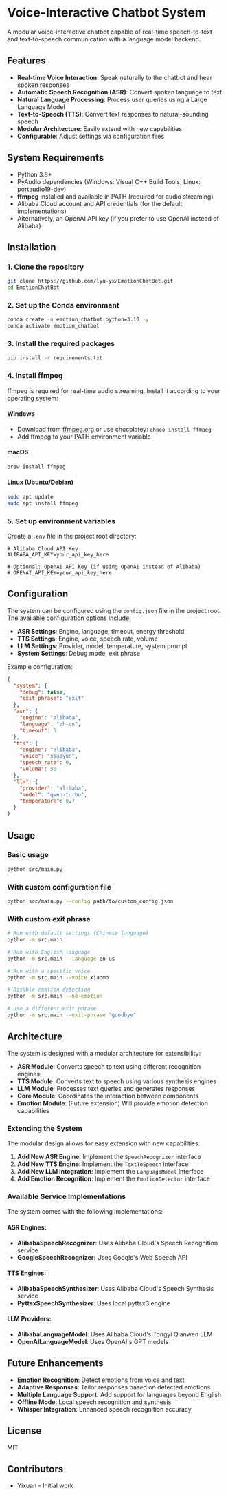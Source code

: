 # Voice-Interactive Chatbot System

A modular voice-interactive chatbot capable of real-time speech-to-text and text-to-speech communication with a language model backend.

## Features

- **Real-time Voice Interaction**: Speak naturally to the chatbot and hear spoken responses
- **Automatic Speech Recognition (ASR)**: Convert spoken language to text
- **Natural Language Processing**: Process user queries using a Large Language Model
- **Text-to-Speech (TTS)**: Convert text responses to natural-sounding speech
- **Modular Architecture**: Easily extend with new capabilities
- **Configurable**: Adjust settings via configuration files

## System Requirements

- Python 3.8+
- PyAudio dependencies (Windows: Visual C++ Build Tools, Linux: portaudio19-dev)
- **ffmpeg** installed and available in PATH (required for audio streaming)
- Alibaba Cloud account and API credentials (for the default implementations)
- Alternatively, an OpenAI API key (if you prefer to use OpenAI instead of Alibaba)

## Installation

### 1. Clone the repository

```bash
git clone https://github.com/lyu-yx/EmotionChatBot.git
cd EmotionChatBot
```

### 2. Set up the Conda environment

```bash
conda create -n emotion_chatbot python=3.10 -y
conda activate emotion_chatbot
```

### 3. Install the required packages

```bash
pip install -r requirements.txt
```

### 4. Install ffmpeg

ffmpeg is required for real-time audio streaming. Install it according to your operating system:

#### Windows
- Download from [ffmpeg.org](https://ffmpeg.org/download.html) or use chocolatey: `choco install ffmpeg`
- Add ffmpeg to your PATH environment variable

#### macOS
```bash
brew install ffmpeg
```

#### Linux (Ubuntu/Debian)
```bash
sudo apt update
sudo apt install ffmpeg
```

### 5. Set up environment variables

Create a `.env` file in the project root directory:

```
# Alibaba Cloud API Key
ALIBABA_API_KEY=your_api_key_here

# Optional: OpenAI API Key (if using OpenAI instead of Alibaba)
# OPENAI_API_KEY=your_api_key_here
```

## Configuration

The system can be configured using the `config.json` file in the project root. 
The available configuration options include:

- **ASR Settings**: Engine, language, timeout, energy threshold
- **TTS Settings**: Engine, voice, speech rate, volume
- **LLM Settings**: Provider, model, temperature, system prompt
- **System Settings**: Debug mode, exit phrase

Example configuration:

```json
{
  "system": {
    "debug": false,
    "exit_phrase": "exit"
  },
  "asr": {
    "engine": "alibaba",
    "language": "zh-cn",
    "timeout": 5
  },
  "tts": {
    "engine": "alibaba",
    "voice": "xiaoyun",
    "speech_rate": 0,
    "volume": 50
  },
  "llm": {
    "provider": "alibaba",
    "model": "qwen-turbo",
    "temperature": 0.7
  }
}
```

## Usage

### Basic usage

```bash
python src/main.py
```

### With custom configuration file

```bash
python src/main.py --config path/to/custom_config.json
```

### With custom exit phrase

```bash
# Run with default settings (Chinese language)
python -m src.main

# Run with English language
python -m src.main --language en-us

# Run with a specific voice
python -m src.main --voice xiaomo

# Disable emotion detection
python -m src.main --no-emotion

# Use a different exit phrase
python -m src.main --exit-phrase "goodbye"
```

## Architecture

The system is designed with a modular architecture for extensibility:

- **ASR Module**: Converts speech to text using different recognition engines
- **TTS Module**: Converts text to speech using various synthesis engines
- **LLM Module**: Processes text queries and generates responses
- **Core Module**: Coordinates the interaction between components
- **Emotion Module**: (Future extension) Will provide emotion detection capabilities

### Extending the System

The modular design allows for easy extension with new capabilities:

1. **Add New ASR Engine**: Implement the `SpeechRecognizer` interface
2. **Add New TTS Engine**: Implement the `TextToSpeech` interface 
3. **Add New LLM Integration**: Implement the `LanguageModel` interface
4. **Add Emotion Recognition**: Implement the `EmotionDetector` interface

### Available Service Implementations

The system comes with the following implementations:

#### ASR Engines:
- **AlibabaSpeechRecognizer**: Uses Alibaba Cloud's Speech Recognition service
- **GoogleSpeechRecognizer**: Uses Google's Web Speech API

#### TTS Engines:
- **AlibabaSpeechSynthesizer**: Uses Alibaba Cloud's Speech Synthesis service
- **PyttsxSpeechSynthesizer**: Uses local pyttsx3 engine

#### LLM Providers:
- **AlibabaLanguageModel**: Uses Alibaba Cloud's Tongyi Qianwen LLM
- **OpenAILanguageModel**: Uses OpenAI's GPT models

## Future Enhancements

- **Emotion Recognition**: Detect emotions from voice and text
- **Adaptive Responses**: Tailor responses based on detected emotions
- **Multiple Language Support**: Add support for languages beyond English
- **Offline Mode**: Local speech recognition and synthesis
- **Whisper Integration**: Enhanced speech recognition accuracy

## License

MIT

## Contributors

- Yixuan - Initial work